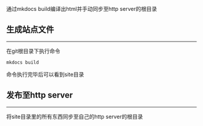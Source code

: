 通过mkdocs build编译出html并手动同步至http server的根目录

## **生成站点文件**

---

在git根目录下执行命令

	mkdocs build

命令执行完毕后可以看到site目录

## **发布至http server**

---

将site目录里的所有东西同步至自己的http server的根目录
